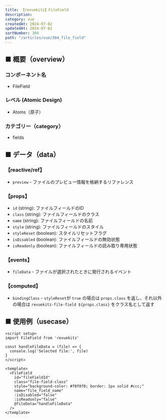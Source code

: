 ```yaml
---
title: 【revuekitz】FileField
description:
category: vue
createdAt: 2024-07-02
updatedAt: 2024-07-02
sortNumber: 304
path: "/articles/vue/304_file_field"
---
```


<nuxt-content-wrapper>

## ■ 概要（overview）
### コンポーネント名
- FileField

### レベル (Atomic Design)
-  Atoms（原子）

### カテゴリー（category）
- fields

## ■ データ（data）

### 【reactive/ref】
- `preview` - ファイルのプレビュー情報を格納するリファレンス

### 【props】
- `id` (string): ファイルフィールドのID
- `class` (string): ファイルフィールドのクラス
- `name` (string): ファイルフィールドの名前
- `style` (string): ファイルフィールドのスタイル
- `styleReset` (boolean): スタイルリセットフラグ
- `isDisabled` (boolean): ファイルフィールドの無効状態
- `isReadonly` (boolean): ファイルフィールドの読み取り専用状態

### 【events】
- `fileData` - ファイルが選択されたときに発行されるイベント

### 【computed】
- `bindingClass` - `styleReset`が `true` の場合は `props.class` を返し、それ以外の場合は `revuekitz-file-field ${props.class}` をクラス名として返す

## ■ 使用例（usecase）
```vue
<script setup>
import FileField from 'revuekitz'

const handleFileData = (file) => {
  console.log('Selected file:', file)
}
</script>

<template>
  <FileField
    id="fileFieldId"
    class="file-field-class"
    style="background-color: #f0f0f0; border: 1px solid #ccc;"
    name="file_field_name"
    :isDisabled="false"
    :isReadonly="false"
    @fileData="handleFileData"
  />
</template>

```

</nuxt-content-wrapper>